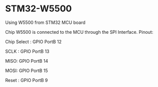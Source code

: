 # STM32-W5500
Using W5500 from STM32 MCU board

Chip W5500 is connected to the MCU through the SPI Interface. Pinout:

Chip Select : GPIO PortB 12

SCLK : GPIO PortB 13

MISO: GPIO PortB 14

MOSI: GPIO PortB 15

Reset : GPIO PortB 9


